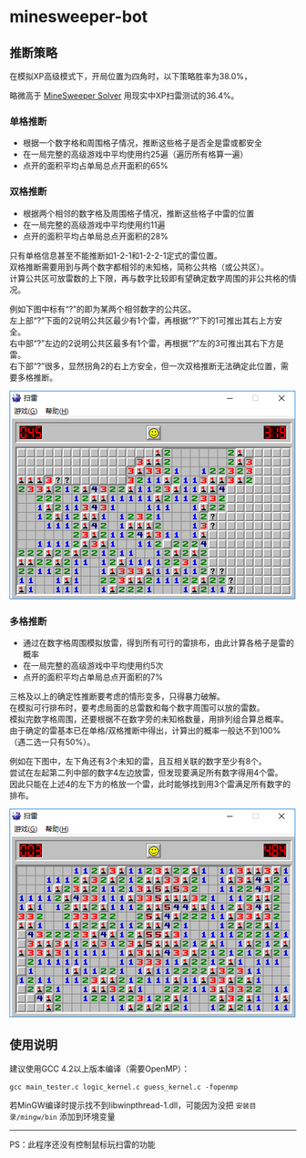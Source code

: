 # minesweeper-bot

## 推断策略

在模拟XP高级模式下，开局位置为四角时，以下策略胜率为38.0%，

略微高于 [MineSweeper Solver](http://www.wsdh.org/?minesweeper) 用现实中XP扫雷测试的36.4%。

### 单格推断

* 根据一个数字格和周围格子情况，推断这些格子是否全是雷或都安全
* 在一局完整的高级游戏中平均使用约25遍（遍历所有格算一遍）
* 点开的面积平均占单局总点开面积的65%

### 双格推断

* 根据两个相邻的数字格及周围格子情况，推断这些格子中雷的位置
* 在一局完整的高级游戏中平均使用约11遍
* 点开的面积平均占单局总点开面积的28%

只有单格信息甚至不能推断如1-2-1和1-2-2-1定式的雷位置。  
双格推断需要用到与两个数字都相邻的未知格，简称公共格（或公共区）。  
计算公共区可放雷数的上下限，再与数字比较即有望确定数字周围的非公共格的情况。

例如下图中标有“?”的即为某两个相邻数字的公共区。  
左上部“?”下面的2说明公共区最少有1个雷，再根据“?”下的1可推出其右上方安全。  
右中部“?”左边的2说明公共区最多有1个雷，再根据“?”左的3可推出其右下方是雷。  
右下部“?”很多，显然拐角2的右上方安全，但一次双格推断无法确定此位置，需要多格推断。

![mark2_test](demo/mark2_test.png)

### 多格推断

* 通过在数字格周围模拟放雷，得到所有可行的雷排布，由此计算各格子是雷的概率
* 在一局完整的高级游戏中平均使用约5次
* 点开的面积平均占单局总点开面积的7%

三格及以上的确定性推断要考虑的情形变多，只得暴力破解。  
在模拟可行排布时，要考虑局面的总雷数和每个数字周围可以放的雷数。  
模拟完数字格周围，还要根据不在数字旁的未知格数量，用排列组合算总概率。  
由于确定的雷基本已在单格/双格推断中得出，计算出的概率一般达不到100%（遇二选一只有50%）。

例如在下图中，左下角还有3个未知的雷，且互相关联的数字至少有8个。  
尝试在左起第二列中部的数字4左边放雷，但发现要满足所有数字得用4个雷。  
因此只能在上述4的左下方的格放一个雷，此时能够找到用3个雷满足所有数字的排布。

![guess_test](demo/guess_test.png)

## 使用说明

建议使用GCC 4.2以上版本编译（需要OpenMP）：

    gcc main_tester.c logic_kernel.c guess_kernel.c -fopenmp

若MinGW编译时提示找不到libwinpthread-1.dll，可能因为没把 `安装目录/mingw/bin` 添加到环境变量

---

PS：此程序还没有控制鼠标玩扫雷的功能